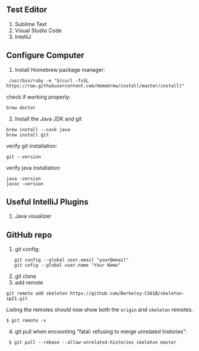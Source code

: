 ## Test Editor
1. Sublime Text
2. Visual Studio Code
3. IntelliJ

## Configure Computer
1. Install Homebrew package manager:
```
 /usr/bin/ruby -e "$(curl -fsSL https://raw.githubusercontent.com/Homebrew/install/master/install)"
```
check if working properly:
```
brew doctor
```

2. Install the Java JDK and git
```
brew install --cask java
brew install git
```
verify git installation:
```
git --version
```
verify java installation:
```
java -version
javac -version
```

## Useful IntelliJ Plugins
1. Java visualizer

## GitHub repo
1. git config:
```
   git config --global user.email "your@email"
   git cofig --global user.name "Your Name"
```

2. git clone
3. add remote
```
git remote add skeleton https://github.com/Berkeley-CS61B/skeleton-sp21.git
```
Listing the remotes should now show both the `origin` and `skeleton` remotes.

   ```
   $ git remote -v
   ```
4. git pull 
when encounting “fatal: refusing to merge unrelated histories”:
```
 $ git pull --rebase --allow-unrelated-histories skeleton master
```
